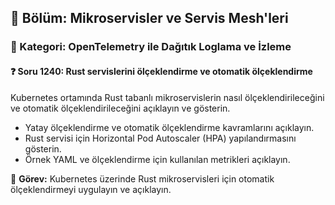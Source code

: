 ## 📘 Bölüm: Mikroservisler ve Servis Mesh'leri
### 🔹 Kategori: OpenTelemetry ile Dağıtık Loglama ve İzleme
#### ❓ Soru 1240: Rust servislerini ölçeklendirme ve otomatik ölçeklendirme

Kubernetes ortamında Rust tabanlı mikroservislerin nasıl ölçeklendirileceğini ve otomatik ölçeklendirileceğini açıklayın ve gösterin.

- Yatay ölçeklendirme ve otomatik ölçeklendirme kavramlarını açıklayın.
- Rust servisi için Horizontal Pod Autoscaler (HPA) yapılandırmasını gösterin.
- Örnek YAML ve ölçeklendirme için kullanılan metrikleri açıklayın.

🔧 **Görev:** Kubernetes üzerinde Rust mikroservisleri için otomatik ölçeklendirmeyi uygulayın ve açıklayın.

